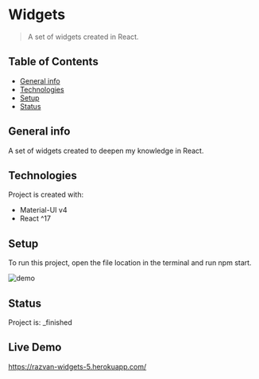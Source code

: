 # Widgets
> A set of widgets created in React.

## Table of Contents
* [General info](#general-info)
* [Technologies](#technologies)
* [Setup](#setup)
* [Status](#status)

## General info
A set of widgets created to deepen my knowledge in React.
	
## Technologies
Project is created with:
* Material-UI v4
* React ^17

## Setup
To run this project, open the file location in the terminal and run npm start.

![demo](/demo/widgets-5.gif)

## Status
Project is:  _finished

## Live Demo

https://razvan-widgets-5.herokuapp.com/
